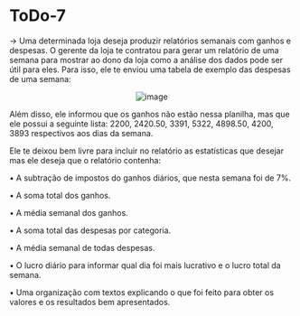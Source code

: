 # ToDo-7

&rarr; Uma determinada loja deseja produzir relatórios semanais com ganhos e despesas. O gerente da loja te contratou para gerar um relatório de uma semana para mostrar ao dono da loja como a análise dos dados pode ser útil para eles. Para isso, ele te enviou uma tabela de exemplo das despesas de uma semana: 

<div align="center">

![image](https://user-images.githubusercontent.com/106833044/190796669-1fdec804-1bd4-4852-913e-253095b21bdf.png)

</div>

Além disso, ele informou que os ganhos não estão nessa planilha, mas que ele possui a seguinte lista: 2200, 2420.50, 3391, 5322, 4898.50, 4200, 3893 respectivos aos dias da semana.

Ele te deixou bem livre para incluir no relatório as estatísticas que desejar mas ele deseja que o relatório contenha: 

• A subtração de impostos do ganhos diários, que nesta semana foi de 7%. 

• A soma total dos ganhos. 

• A média semanal dos ganhos. 

• A soma total das despesas por categoria. 

• A média semanal de todas despesas. 

• O lucro diário para informar qual dia foi mais lucrativo e o lucro total da semana. 

• Uma organização com textos explicando o que foi feito para obter os valores e os resultados bem apresentados. 

